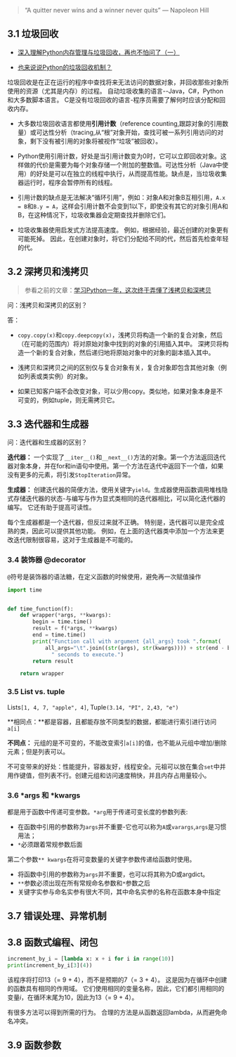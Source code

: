 > “A quitter never wins and a winner never quits” — Napoleon Hill

## 3.1 垃圾回收

- [深入理解Python内存管理与垃圾回收，再也不怕问了（一）](https://yuzhoustayhungry.github.io/post/python内存管理与垃圾回收/)

- [也来说说Python的垃圾回收机制？](https://yuzhoustayhungry.github.io/post/python%E5%9E%83%E5%9C%BE%E5%9B%9E%E6%94%B6/)



垃圾回收是在正在运行的程序中查找将来无法访问的数据对象，并回收那些对象所使用的资源（尤其是内存）的过程。 自动垃圾收集的语言--Java，C#，Python和大多数脚本语言。 C是没有垃圾回收的语言-程序员需要了解何时应该分配和回收内存。

- 大多数垃圾回收语言都使用**引用计数**（reference counting,跟踪对象的引用数量）或可达性分析（tracing,从“根”对象开始，查找可被一系列引用访问的对象，剩下没有被引用的对象将被视作“垃圾”被回收）。

- Python使用引用计数，好处是当引用计数变为0时，它可以立即回收对象。这样做的代价是需要为每个对象存储一个附加的整数值。可达性分析（Java中使用）的好处是可以在独立的线程中执行，从而提高性能。缺点是，当垃圾收集器运行时，程序会暂停所有的线程。

- 引用计数的缺点是无法解决“循环引用”，例如：对象A和对象B互相引用，`A.x = B`和`B.y = A`，这样会引用计数不会变到1以下，即使没有其它的对象引用A和B，在这种情况下，垃圾收集器会定期查找并删除它们。
- 垃圾收集器使用启发式方法提高速度。 例如，根据经验，最近创建的对象更有可能死掉。 因此，在创建对象时，将它们分配给不同的代，然后首先检查年轻的代。

## 3.2 深拷贝和浅拷贝

> 参看之前的文章：[学习Python一年，这次终于弄懂了浅拷贝和深拷贝](https://yuzhoustayhungry.github.io/post/%E6%B7%B1%E6%8B%B7%E8%B4%9D%E5%92%8C%E6%B5%85%E6%8B%B7%E8%B4%9D/)

问：浅拷贝和深拷贝的区别？

答：

- `copy.copy(x)`和`copy.deepcopy(x)`，浅拷贝将构造一个新的复合对象，然后（在可能的范围内）将对原始对象中找到的对象的引用插入其中。 深拷贝将构造一个新的复合对象，然后递归地将原始对象中的对象的副本插入其中。

- 浅拷贝和深拷贝之间的区别仅与复合对象有关，复合对象即包含其他对象（例如列表或类实例）的对象。
- 如果已知客户端不会改变对象，可以少用copy。类似地，如果对象本身是不可变的，例如tuple，则无需拷贝它。

## 3.3 迭代器和生成器

问：迭代器和生成器的区别？

**迭代器：** 一个实现了`__iter__()`和`__next__()`方法的对象。第一个方法返回迭代器对象本身，并在for和in语句中使用。第一个方法在迭代中返回下一个值，如果没有更多的元素，将引发`StopIteration`异常。

**生成器：** 创建迭代器的简便方法，使用关键字`yield`。生成器使用函数调用堆栈隐式存储迭代器的状态-与编写与作为显式类相同的迭代器相比，可以简化迭代器的编写。 它还有助于提高可读性。

每个生成器都是一个迭代器，但反过来就不正确。 特别是，迭代器可以是完全成熟的类，因此可以提供其他功能。 例如，在上面的迭代器类中添加一个方法来更改迭代限制很容易，这对于生成器是不可能的。

### 3.4 装饰器 @decorator

`@`符号是装饰器的语法糖，在定义函数的时候使用，避免再一次赋值操作

```python
import time


def time_function(f):
    def wrapper(*args, **kwargs):
        begin = time.time()
        result = f(*args, **kwargs)
        end = time.time()
        print("Function call with argument {all_args} took ".format(
            all_args="\t".join((str(args), str(kwargs)))) + str(end - begin) +
              " seconds to execute.")
        return result

    return wrapper
```



### 3.5 List vs. tuple

Lists`[1, 4, 7, "apple", 4]`,  Tuple`(3.14, "PI", 2,43, "e")`

**相同点：**都是容器，且都能存放不同类型的数据，都能进行索引进行访问`a[i]`

**不同点：** 元组的是不可变的，不能改变索引`a[i]`的值，也不能从元组中增加/删除元素；但是列表可以。

不可变带来的好处：性能提升，容器友好，线程安全。元祖可以放在集合`set`中并用作键值，但列表不行。创建元组和访问速度稍快，并且内存占用量较小。

### 3.6 *args 和 *kwargs

都是用于函数中传递可变参数。`*arg`用于传递可变长度的参数列表:

- 在函数中引用的参数称为`args`并不重要-它也可以称为`A`或`varargs`,`args`是习惯用法；
- `*`必须跟着常规参数后面

第二个参数`** kwargs`在将可变数量的关键字参数传递给函数时使用。

- 将函数中引用的参数称为`args`并不重要，也可以将其称为D或argdict。
- `**`参数必须出现在所有常规命名参数和`*`参数之后
- 关键字实参与命名实参有很大不同，其中命名实参的名称在函数本身中指定

## 3.7 错误处理、异常机制



## 3.8 函数式编程、闭包



```python
increment_by_i = [lambda x: x + i for i in range(10)]
print(increment_by_i[3](4))
```



该程序将打印13（= 9 + 4），而不是预期的7（= 3 + 4）。 这是因为在循环中创建的函数具有相同的作用域。 它们使用相同的变量名称，因此，它们都引用相同的变量*i*，在循环末尾为10，因此为13（= 9 + 4）。

有很多方法可以得到所需的行为。 合理的方法是从函数返回lambda，从而避免命名冲突。

## 3.9 函数参数